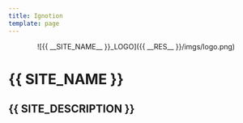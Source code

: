 ```yaml
---
title: Ignotion
template: page
---
```

<center>![{{ __SITE_NAME__ }}_LOGO]({{ __RES__ }}/imgs/logo.png)</center>

# {{ __SITE_NAME__ }}
## {{ __SITE_DESCRIPTION__ }}